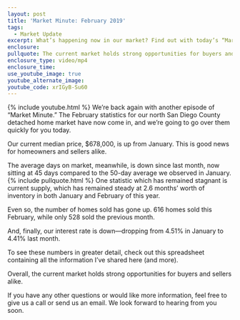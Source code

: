 ```yaml
---
layout: post
title: 'Market Minute: February 2019'
tags:
  - Market Update
excerpt: What’s happening now in our market? Find out with today’s “Market Minute.”
enclosure:
pullquote: The current market holds strong opportunities for buyers and sellers alike.
enclosure_type: video/mp4
enclosure_time:
use_youtube_image: true
youtube_alternate_image:
youtube_code: xrIGyB-Su60
---
```

{% include youtube.html %}
We’re back again with another episode of “Market Minute.” The February statistics for our north San Diego County detached home market have now come in, and we’re going to go over them quickly for you today.

Our current median price, $678,000, is up from January. This is good news for homeowners and sellers alike.

The average days on market, meanwhile, is down since last month, now sitting at 45 days compared to the 50-day average we observed in January.
{% include pullquote.html %}
One statistic which has remained stagnant is current supply, which has remained steady at 2.6 months’ worth of inventory in both January and February of this year.

Even so, the number of homes sold has gone up. 616 homes sold this February, while only 528 sold the previous month.

And, finally, our interest rate is down—dropping from 4.51% in January to 4.41% last month.

To see these numbers in greater detail, check out this spreadsheet containing all the information I’ve shared here (and more).

Overall, the current market holds strong opportunities for buyers and sellers alike.

If you have any other questions or would like more information, feel free to give us a call or send us an email. We look forward to hearing from you soon.